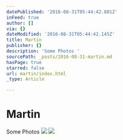 ```yaml
---
datePublished: '2016-08-31T05:44:42.881Z'
inFeed: true
author: []
via: {}
dateModified: '2016-08-31T05:44:42.145Z'
title: Martin
publisher: {}
description: 'Some Photos '
sourcePath: _posts/2016-08-31-martin.md
hasPage: true
starred: false
url: martin/index.html
_type: Article

---
```

# Martin

Some Photos ![](https://the-grid-user-content.s3-us-west-2.amazonaws.com/cc876e5e-7a47-4895-9c98-7cd6ab80fa37.jpg)
![](https://the-grid-user-content.s3-us-west-2.amazonaws.com/8ebf7d79-24ab-4ff9-9afe-15a5c5dd4e14.jpg)